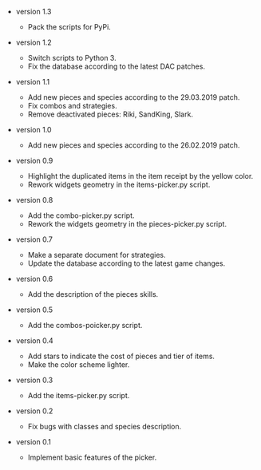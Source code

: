 * version 1.3
  - Pack the scripts for PyPi.

* version 1.2
  - Switch scripts to Python 3.
  - Fix the database according to the latest DAC patches.

* version 1.1
  - Add new pieces and species according to the 29.03.2019 patch.
  - Fix combos and strategies.
  - Remove deactivated pieces: Riki, SandKing, Slark.

* version 1.0
  - Add new pieces and species according to the 26.02.2019 patch.

* version 0.9
  - Highlight the duplicated items in the item receipt by the yellow color.
  - Rework widgets geometry in the items-picker.py script.

* version 0.8
  - Add the combo-picker.py script.
  - Rework the widgets geometry in the pieces-picker.py script.

* version 0.7
  - Make a separate document for strategies.
  - Update the database according to the latest game changes.

* version 0.6
  - Add the description of the pieces skills.

* version 0.5
  - Add the combos-poicker.py script.

* version 0.4
  - Add stars to indicate the cost of pieces and tier of items.
  - Make the color scheme lighter.

* version 0.3
  - Add the items-picker.py script.

* version 0.2
  - Fix bugs with classes and species description.

* version 0.1
  - Implement basic features of the picker.
